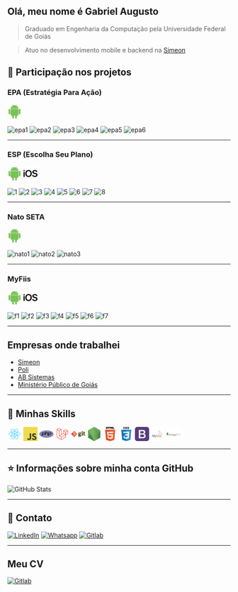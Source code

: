 ## Olá, meu nome é <strong>Gabriel Augusto</strong>

> Graduado em Engenharia da Computação pela Universidade Federal de Goiás

> Atuo no desenvolvimento mobile e backend na [Simeon](https://www.simeon.com.br)

## 🔭 Participação nos projetos

### EPA (Estratégia Para Ação)


[<img height="32" src="https://raw.githubusercontent.com/github/explore/80688e429a7d4ef2fca1e82350fe8e3517d3494d/topics/android/android.png" alt="react-native"/>](https://play.google.com/store/apps/details?id=com.epaapp)

![epa1](https://user-images.githubusercontent.com/9540475/116956168-f614c800-ac6a-11eb-892f-773bf45ffff3.png)
![epa2](https://user-images.githubusercontent.com/9540475/116956170-f6ad5e80-ac6a-11eb-9e2e-4efa0e090eb4.png)
![epa3](https://user-images.githubusercontent.com/9540475/116956174-f8772200-ac6a-11eb-97e3-a76b2083d35a.png)
![epa4](https://user-images.githubusercontent.com/9540475/116956175-f8772200-ac6a-11eb-9bee-01c2ff023579.png)
![epa5](https://user-images.githubusercontent.com/9540475/116956177-fa40e580-ac6a-11eb-8040-a370b98e2c18.png)
![epa6](https://user-images.githubusercontent.com/9540475/116956183-fd3bd600-ac6a-11eb-841a-46513ae2ff33.png)


---


### ESP (Escolha Seu Plano)


[<img height="32" src="https://raw.githubusercontent.com/github/explore/80688e429a7d4ef2fca1e82350fe8e3517d3494d/topics/android/android.png" alt="react-native"/>](https://play.google.com/store/apps/details?id=com.espapp)    [<img height="32" src="https://raw.githubusercontent.com/github/explore/80688e429a7d4ef2fca1e82350fe8e3517d3494d/topics/ios/ios.png" alt="iOS"/>](https://apps.apple.com/br/app/esp-benef%C3%ADcios/id1553307895)

![1](https://user-images.githubusercontent.com/9540475/116955774-e2b52d00-ac69-11eb-9ec2-ba536b344986.png)
![2](https://user-images.githubusercontent.com/9540475/116955788-e943a480-ac69-11eb-9dfb-6df5d2a30eb0.png)
![3](https://user-images.githubusercontent.com/9540475/116955791-eb0d6800-ac69-11eb-9341-9c870faacdfb.png)
![4](https://user-images.githubusercontent.com/9540475/116955838-0b3d2700-ac6a-11eb-99b1-7f66286fe228.png)
![5](https://user-images.githubusercontent.com/9540475/116955840-0c6e5400-ac6a-11eb-8298-87cad71dae6b.png)
![6](https://user-images.githubusercontent.com/9540475/116955846-0d9f8100-ac6a-11eb-8f7e-b8ce5d58a01a.png)
![7](https://user-images.githubusercontent.com/9540475/116955850-0f694480-ac6a-11eb-8960-c692aa20a785.png)
![8](https://user-images.githubusercontent.com/9540475/116955853-1001db00-ac6a-11eb-8119-4d220b9410a0.png)


---


### Nato SETA


[<img height="32" src="https://raw.githubusercontent.com/github/explore/80688e429a7d4ef2fca1e82350fe8e3517d3494d/topics/android/android.png" alt="react-native"/>](https://play.google.com/store/apps/details?id=com.natoseta)

![nato1](https://user-images.githubusercontent.com/9540475/116956406-99fe7380-ac6b-11eb-8016-0ee9d8ac5b2b.png)
![nato2](https://user-images.githubusercontent.com/9540475/116956409-9b2fa080-ac6b-11eb-9dd1-e43eb28b0cea.png)
![nato3](https://user-images.githubusercontent.com/9540475/116956414-9bc83700-ac6b-11eb-8458-73baa8449377.png)


---


### MyFiis
[<img height="32" src="https://raw.githubusercontent.com/github/explore/80688e429a7d4ef2fca1e82350fe8e3517d3494d/topics/android/android.png" alt="android"/>](https://play.google.com/store/apps/details?id=com.myfiis) [<img height="32" src="https://raw.githubusercontent.com/github/explore/80688e429a7d4ef2fca1e82350fe8e3517d3494d/topics/ios/ios.png" alt="iOS"/>](https://apps.apple.com/br/app/myfiis/id1523776109)

![f1](https://user-images.githubusercontent.com/9540475/116956476-bbf7f600-ac6b-11eb-8954-b371e17f4a86.png)
![f2](https://user-images.githubusercontent.com/9540475/116956514-d16d2000-ac6b-11eb-8710-040e6470f047.png)
![f3](https://user-images.githubusercontent.com/9540475/116956516-d29e4d00-ac6b-11eb-9215-13149f19cfde.png)
![f4](https://user-images.githubusercontent.com/9540475/116956518-d3cf7a00-ac6b-11eb-8e1e-f78b6d2220fd.png)
![f5](https://user-images.githubusercontent.com/9540475/116956520-d4681080-ac6b-11eb-9c42-253384275079.png)
![f6](https://user-images.githubusercontent.com/9540475/116956523-d5993d80-ac6b-11eb-8bfa-fd5160095db7.png)
![f7](https://user-images.githubusercontent.com/9540475/116956524-d631d400-ac6b-11eb-8278-7075b2c119fb.png)


---


## Empresas onde trabalhei


- [Simeon](https://simeon.com.br)
- [Poli](https://polichat.com.br/)
- [AB Sistemas](https://www.absistemas.com.br/)
- [Ministério Público de Goiás](https://www.mpgo.mp.br/portal)


----


## 🚀 Minhas Skills

<code><img height="32" src="https://raw.githubusercontent.com/github/explore/80688e429a7d4ef2fca1e82350fe8e3517d3494d/topics/react-native/react-native.png" alt="react-native"/></code>
<code><img height="32" src="https://raw.githubusercontent.com/github/explore/80688e429a7d4ef2fca1e82350fe8e3517d3494d/topics/javascript/javascript.png" alt="Javascript"/></code>
<code><img height="32" src="https://raw.githubusercontent.com/github/explore/80688e429a7d4ef2fca1e82350fe8e3517d3494d/topics/php/php.png" alt="php"/></code>
<code><img height="32" src="https://raw.githubusercontent.com/github/explore/80688e429a7d4ef2fca1e82350fe8e3517d3494d/topics/laravel/laravel.png" alt="laravel"/></code>
<code><img height="32" src="https://raw.githubusercontent.com/github/explore/80688e429a7d4ef2fca1e82350fe8e3517d3494d/topics/git/git.png" alt="GIT"/></code>
<code><img height="32" src="https://raw.githubusercontent.com/github/explore/80688e429a7d4ef2fca1e82350fe8e3517d3494d/topics/nodejs/nodejs.png" alt="Nodejs"/></code>
<code><img height="32" src="https://raw.githubusercontent.com/github/explore/80688e429a7d4ef2fca1e82350fe8e3517d3494d/topics/html/html.png" alt="HTML5"/></code>
<code><img height="32" src="https://raw.githubusercontent.com/github/explore/80688e429a7d4ef2fca1e82350fe8e3517d3494d/topics/css/css.png" alt="CSS"/></code>
<code><img height="32" src="https://raw.githubusercontent.com/github/explore/80688e429a7d4ef2fca1e82350fe8e3517d3494d/topics/bootstrap/bootstrap.png" alt="Bootstrap"/></code>
<code><img height="32" src="https://raw.githubusercontent.com/github/explore/80688e429a7d4ef2fca1e82350fe8e3517d3494d/topics/mysql/mysql.png" alt="MySQL"/></code>
<code><img height="32" src="https://raw.githubusercontent.com/github/explore/80688e429a7d4ef2fca1e82350fe8e3517d3494d/topics/mongodb/mongodb.png" alt="MongoDB"/></code>


---


## ⭐ Informações sobre minha conta GitHub
![GitHub Stats](https://github-readme-stats.vercel.app/api?username=gabrieldvt&show_icons=true)


----


## 💬 Contato
[<img height="32" src="https://cdn.exclaimer.com/Handbook%20Images/linkedin-icon_64x64.png?_ga=2.181001442.493150008.1620094478-1413374607.1620094469" alt="LinkedIn"/>](https://www.linkedin.com/in/gabriel-augusto-de-vito-d-guimar%C3%A3es-71319b60/)
[<img height="32" src="https://cdn.exclaimer.com/Handbook%20Images/whatsapp_64.png?_ga=2.156384766.493150008.1620094478-1413374607.1620094469" alt="Whatsapp"/>](https://wa.me/556283442860)
[<img height="32" src="https://upload.wikimedia.org/wikipedia/commons/thumb/1/18/GitLab_Logo.svg/1200px-GitLab_Logo.svg.png" alt="Gitlab"/>](https://gitlab.com/gabriel.dvt)

---

## Meu CV
[<img height="32" src="https://github.githubassets.com/images/modules/logos_page/GitHub-Mark.png" alt="Gitlab"/>](https://gabrieldvt.github.io)


